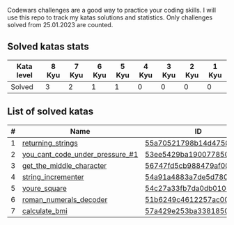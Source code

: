 Codewars challenges are a good way to practice your coding skills. I will use this repo to track my katas solutions and statistics.
Only challenges solved from 25.01.2023 are counted.

## Solved katas stats

| Kata level | 8 Kyu | 7 Kyu | 6 Kyu | 5 Kyu | 4 Kyu | 3 Kyu | 2 Kyu | 1 Kyu |
|------------|-------|-------|-------|-------|-------|-------|-------|-------|
| Solved     | 3     | 2     | 1     | 1     | 0     | 0     | 0     | 0     |


## List of solved katas

| #   | Name                                                                                 | ID                       | Date       | Kyu |
|-----|--------------------------------------------------------------------------------------|--------------------------|------------|-----|
| 1   | [returning_strings](/8kyu/1_returning_strings.js)                                    | [55a70521798b14d4750000a4](https://www.codewars.com/kata/55a70521798b14d4750000a4) | 25.01.2023 | 8   |
| 2   | [you_cant_code_under_pressure_#1](/8kyu/2_you_cant_code_under_pressure_%231.js)      | [53ee5429ba190077850011d4](https://www.codewars.com/kata/53ee5429ba190077850011d4) | 25.01.2023 | 8   |
| 3   | [get_the_middle_character](/7kyu/1.get_the_middle_character.js)                      | [56747fd5cb988479af000028](https://www.codewars.com/kata/56747fd5cb988479af000028) | 26.01.2023 | 7   |
| 4   | [string_incrementer](/5kyu/1_string_incrementer.js)                                  | [54a91a4883a7de5d7800009c](https://www.codewars.com/kata/54a91a4883a7de5d7800009c) | 27.01.2023 | 5   |
| 5   | [youre_square](/7kyu/2.youre_square.js)                                              | [54c27a33fb7da0db0100040e](https://www.codewars.com/kata/54c27a33fb7da0db0100040e) | 05.02.2023 | 7   |
| 6   | [roman_numerals_decoder](/6kyu/1.roman_numerals_decoder.js)                          | [51b6249c4612257ac0000005](https://www.codewars.com/kata/51b6249c4612257ac0000005) | 06.02.2023 | 6   |
| 7   | [calculate_bmi](/8kyu/3_calculate_bmi.js)                                            | [57a429e253ba3381850000fb](https://www.codewars.com/kata/57a429e253ba3381850000fb) | 07.02.2023 | 8   |
